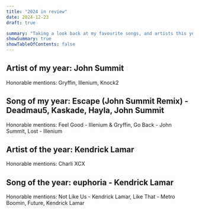 ```yaml
---
title: "2024 in review"
date: 2024-12-23
draft: true

summary: "Taking a look back at my favourite songs, and artists this year."
showSummary: true
showTableOfContents: false
---
```


## Artist of my year: John Summit

Honorable mentions: Gryffin, Illenium, Knock2

## Song of my year: Escape (John Summit Remix) - Deadmau5, Kaskade, Hayla, John Summit

Honorable mentions: Feel Good - Illenium & Gryffin, Go Back - John Summit, Lost - Illenium

## Artist of the year: Kendrick Lamar

Honorable mentions: Charli XCX

## Song of the year: euphoria - Kendrick Lamar

Honorable mentions: Not Like Us - Kendrick Lamar, Like That - Metro Boomin, Future, Kendrick Lamar

